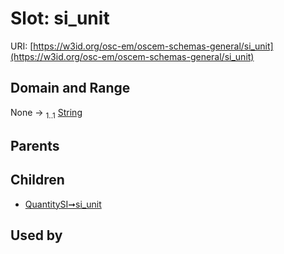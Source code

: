 
# Slot: si_unit



URI: [https://w3id.org/osc-em/oscem-schemas-general/si_unit](https://w3id.org/osc-em/oscem-schemas-general/si_unit)


## Domain and Range

None &#8594;  <sub>1..1</sub> [String](types/String.md)

## Parents


## Children

 *  [QuantitySI➞si_unit](QuantitySI_si_unit.md)

## Used by

